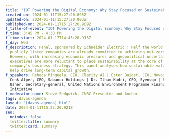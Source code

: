 ```yaml
---
title: "IOT Powering the Digital Economy: Why Stay Focused on Sustainability?"
created-on: 2024-01-11T15:27:20.895Z
updated-on: 2024-01-11T15:27:20.903Z
published-on: 2024-01-11T15:27:20.909Z
f_title-of-event: "IOT Powering the Digital Economy: Why Stay Focused on Sustainability?"
f_time: 3:45 PM - 4:30 PM
f_time-start: 2024-01-17T14:45:20.915Z
f_day: Wed
f_description: Panel, sponsored by Schneider Electric | Half the world’s largest
  publicly listed companies are already committed to achieving net-zero targets.
  However, with increasing economic pressures and geopolitical uncertainty,
  executives are more reluctant to place sustainability at the core of their
  company’s business strategy. This panel analyses how sustainable values can
  help drive long-term capital growth.
f_speakers: Rebeca Minguela, CEO, Clarity AI | Ester Baiget, CEO, Novozymes |
  Cenk Alper, CEO, Sabancı Holdings | Dr. Ilham Kadri, CEO, Syensqo | Eric
  Usher, Secretary-general, United Nations Environment Programme Finance
  Initiative
f_moderator-name: Steve Sedgwick, CNBC Presenter and Anchor
tags: davos-agenda
layout: "[davos-agenda].html"
date: 2024-01-11T15:27:20.921Z
seo:
  noindex: false
  twitter:title: summary
  twitter:card: summary
---
```

